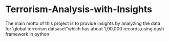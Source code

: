 # Terrorism-Analysis-with-Insights
The main motto of this project is to provide insights by analyzing the data for"global terrorism datsaset"which has about 1,90,000 records,using dash framework in python
